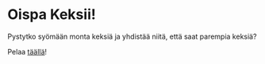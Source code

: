 # Oispa Keksii!
Pystytko syömään monta keksiä ja yhdistää niitä, että saat parempia keksiä?

Pelaa [täällä](lekagh.github.io/Oispa-Keksii)!
